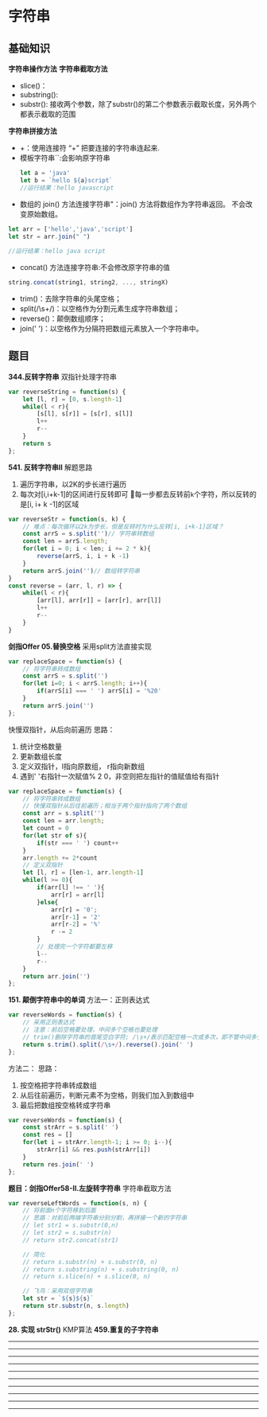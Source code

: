 # 字符串

## 基础知识
**字符串操作方法**
**字符串截取方法**
- slice()：
- substring():
- substr():
接收两个参数，除了substr()的第二个参数表示截取长度，另外两个都表示截取的范围

**字符串拼接方法**
- +：使用连接符 “+” 把要连接的字符串连起来.
- 模板字符串``:会影响原字符串
  ```js
  let a = 'java'
  let b = `hello ${a}script`
  //运行结果：hello javascript
  ```
- 数组的 join() 方法连接字符串"：join() 方法将数组作为字符串返回。 不会改变原始数组。
```js
let arr = ['hello','java','script']
let str = arr.join(" ")
 
//运行结果：hello java script
```
- concat() 方法连接字符串:不会修改原字符串的值
```js
string.concat(string1, string2, ..., stringX)
```

- trim()：去除字符串的头尾空格；
- split(/\s+/)：以空格作为分割元素生成字符串数组；
- reverse()：颠倒数组顺序；
- join(' ')：以空格作为分隔符把数组元素放入一个字符串中。


## 题目
**344.反转字符串**
双指针处理字符串
```js
var reverseString = function(s) {
    let [l, r] = [0, s.length-1]
    while(l < r){
        [s[l], s[r]] = [s[r], s[l]]
        l++
        r--
    }
    return s
};
```
**541. 反转字符串II**
解题思路
1. 遍历字符串，以2K的步长进行遍历
2. 每次对[i,i+k-1]的区间进行反转即可
🦈每一步都去反转前`k`个字符，所以反转的是[i, i+ k -1]的区域
```js
var reverseStr = function(s, k) {
    // 难点：每次循环以2k为步长，但是反转时为什么反转[i, i+k-1]区域？
    const arrS = s.split('')// 字符串转数组
    const len = arrS.length;
    for(let i = 0; i < len; i += 2 * k){
        reverse(arrS, i, i + k -1)
    }
    return arrS.join('')// 数组转字符串
}
const reverse = (arr, l, r) => {
    while(l < r){
        [arr[l], arr[r]] = [arr[r], arr[l]]
        l++
        r--
    }
}
```
**剑指Offer 05.替换空格**
采用split方法直接实现
```js
var replaceSpace = function(s) {
    // 将字符串转成数组
    const arrS = s.split('')
    for(let i=0; i < arrS.length; i++){
        if(arrS[i] === ' ') arrS[i] = '%20'
    }
    return arrS.join('')
};
```
快慢双指针，从后向前遍历
思路：
1. 统计空格数量
2. 更新数组长度
3. 定义双指针，l指向原数组， r指向新数组
4. 遇到' '右指针一次赋值% 2 0，非空则把左指针的值赋值给有指针
```js
var replaceSpace = function(s) {
    // 将字符串转成数组
    // 快慢双指针从后往前遍历；相当于两个指针指向了两个数组
    const arr = s.split('')
    const len = arr.length;
    let count = 0
    for(let str of s){
        if(str === ' ') count++
    }
    arr.length += 2*count
    // 定义双指针
    let [l, r] = [len-1, arr.length-1]
    while(l >= 0){
        if(arr[l] !== ' '){
            arr[r] = arr[l]
        }else{
            arr[r] = '0';
            arr[r-1] = '2'
            arr[r-2] = '%'
            r -= 2
        }
        // 处理完一个字符都要左移
        l--
        r--
    }
    return arr.join('')
};
```
**151. 颠倒字符串中的单词**
方法一：正则表达式
```js
var reverseWords = function(s) {
    // 采用正则表达式
    // 注意：前后空格要处理，中间多个空格也要处理
    // trim()删除字符串的首尾空白字符; /\s+/表示匹配空格一次或多次，即不管中间多少个空格，包括所有空格来分隔
    return s.trim().split(/\s+/).reverse().join(' ')
};
```
方法二：
思路：
1. 按空格把字符串转成数组
2. 从后往前遍历，判断元素不为空格，则我们加入到数组中
3. 最后把数组按空格转成字符串
```js
var reverseWords = function(s) {
    const strArr = s.split(' ')
    const res = []
    for(let i = strArr.length-1; i >= 0; i--){
        strArr[i] && res.push(strArr[i])
    }
    return res.join(' ')
};
```
**题目：剑指Offer58-II.左旋转字符串**
字符串截取方法
```js
var reverseLeftWords = function(s, n) {
    // 将前面n个字符移到后面
    // 思路：对前后两端字符串分别分割，再拼接一个新的字符串
    // let str1 = s.substr(0,n)
    // let str2 = s.substr(n)
    // return str2.concat(str1)

    // 简化
    // return s.substr(n) + s.substr(0, n)
    // return s.substring(n) + s.substring(0, n)
    // return s.slice(n) + s.slice(0, n)

    // 飞鸟：采用双倍字符串
    let str = `${s}${s}`
    return str.substr(n, s.length)
};
```
**28. 实现 strStr()**
KMP算法
**459.重复的子字符串**
****
****
****
****
****
****
****
****
****
****